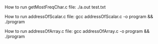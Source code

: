 How to run getMostFreqChar.c file: ./a.out test.txt

How to run addressOfScalar.c file: gcc addressOfScalar.c -o program && ./program

How to run addressOfArray.c file: gcc addressOfArray.c -o program && ./program 